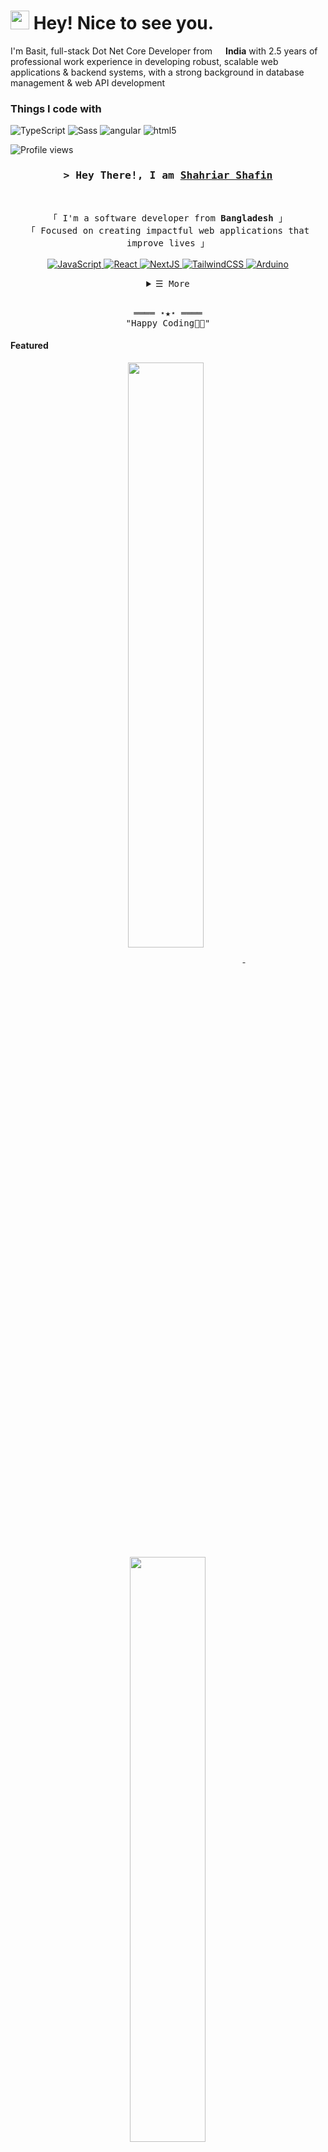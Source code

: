 


<h1><img src="https://emojis.slackmojis.com/emojis/images/1531849430/4246/blob-sunglasses.gif?1531849430" width="30"/> Hey! Nice to see you.</h1>

<p> I'm Basit, full-stack Dot Net Core Developer from <img src="https://cdn-icons-png.flaticon.com/128/321/321238.png" width="13"/> <b>India</b> with 2.5 years of professional work experience in developing robust, scalable web
applications & backend systems, with a strong background in database management & web API development </p>

<h3>Things I code with</h3>
<p>


  
  
  <img alt="TypeScript" src="https://img.shields.io/badge/-TypeScript-007ACC?style=flat-square&logo=typescript&logoColor=white" />
  <img alt="Sass" src="https://img.shields.io/badge/-Sass-CC6699?style=flat-square&logo=sass&logoColor=white" />
  <img alt="angular" src="https://img.shields.io/badge/-Angular-DD0031?style=flat-square&logo=angular&logoColor=white" />
  <img alt="html5" src="https://img.shields.io/badge/-HTML5-E34F26?style=flat-square&logo=html5&logoColor=white" />  
</p>






<!-- https://github.com/ShahriarShafin/ -->
<!-- April 15, 2021 -->
<!-- LEAVE A STAR, IF YOU LIKE IT ! -->

<!-- Profile Views Counter -->
![Profile views](https://gpvc.arturio.dev/ShahriarShafin?v=3)

<!-- Title -->
<h3 align="center">
        <samp>&gt; Hey There!, I am
                <b><a target="_blank" href="https://shahriarshafin.github.io/">Shahriar Shafin</a></b>
        </samp>
</h3>
<br>

<p align="center">
        <!-- Intro -->
        <samp>
                「 I'm a software developer from <b>Bangladesh</b> 」
                <br>
                「 Focused on creating impactful web applications that improve lives</b> 」
                <br>
                <br>
        </samp>
        <!-- Technologies -->
        <!-- JavaScript -->
        <a href="https://github.com/ShahriarShafin?tab=repositories" target="_blank"><img alt="JavaScript"
                        src="https://img.shields.io/badge/-JavaScript-F7DF1E?style=flat-square&logo=JavaScript&logoColor=white">
        </a>
        <!-- React -->
        <a href="https://github.com/ShahriarShafin?tab=repositories" target="_blank"><img alt="React"
                        src="https://img.shields.io/badge/-React-02cdf1?style=flat-square&logo=React&logoColor=white">
        </a>
        <!-- NextJS -->
        <a href="https://github.com/ShahriarShafin?tab=repositories" target="_blank"><img alt="NextJS"
                        src="https://img.shields.io/badge/-NextJS-white?style=flat-square&logo=Next.js&logoColor=black">
        </a>
        <!-- TailwindCSS -->
        <a href="https://github.com/ShahriarShafin?tab=repositories" target="_blank"><img alt="TailwindCSS"
                        src="https://img.shields.io/badge/-TailwindCSS-10172a?style=flat-square&logo=Tailwindcss&logoColor=37bcf8">
        </a>
        <!-- Arduino -->
        <a href="https://github.com/ShahriarShafin?tab=repositories" target="_blank"><img alt="Arduino"
                        src="https://img.shields.io/badge/-Arduino-00979D?style=flat-square&logo=Arduino&logoColor=white">
        </a>
</p>

<!-- Details Section -->
<details align="center">
    <summary> <samp>&#9776; More</samp></summary>
    <p align="center">
        <br>
        <!-- Activity Widget -->
        <img alt="Shahriar Shafin's GitHub Stats"
                src="https://github-readme-stats.vercel.app/api?username=ShahriarShafin&show_icons=true&theme=radical" />
        <br>
        <!-- Social Links -->
        <p>Find me on</p>
        <!-- Mail -->
        <a href="mailto:connect.shafin@gmail.com" target="_blank"><img alt="Mail"
                src="https://img.shields.io/badge/-Mail-EA4335?style=flat-square&logo=Gmail&logoColor=white">
        </a>
        <!-- Twitter -->
        <a href="https://twitter.com/connectshafin" target="_blank"><img alt="Twitter"
                src="https://img.shields.io/badge/-Twitter-1c9bef?style=flat-square&logo=Twitter&logoColor=white">
        </a>
        <!-- Linkedin -->
        <a href="https://www.linkedin.com/in/shahriarshafin/" target="_blank"><img alt="Linkedin"
                src="https://img.shields.io/badge/-Linkedin-0A66C2?style=flat-square&logo=Linkedin&logoColor=white">
        </a>
        <!-- Youtube -->
        <a href="https://www.youtube.com/c/ShahriarShafin/videos" target="_blank"><img alt="Youtube"
                src="https://img.shields.io/badge/-Youtube-FF0000?style=flat-square&logo=Youtube&logoColor=white">
        </a>
    </p>
</details>
<br>

<!-- Footer -->
<samp>
    <p align="center">
        ════ ⋆★⋆ ════
        <br>
        "Happy Coding👨‍💻"
    </p>
</samp>

<!-- Featured Repositories -->
#### Featured

<p align="center">
<a href="https://github.com/shahriarshafin/shahriarshafin">
<img width='49%' align="center"src="https://github-readme-stats.vercel.app/api/pin/?username=shahriarshafin&repo=shahriarshafin&border_color=02D892&bg_color=0D1117&title_color=C9D1D9&text_color=8B949E&icon_color=02D892" />
</a>
<span>&nbsp;</span>
<a href="https://github.com/shahriarshafin/disney-plus-clone">
<img width='49%' align="center"src="https://github-readme-stats.vercel.app/api/pin/?username=shahriarshafin&repo=disney-plus-clone&border_color=02D892&bg_color=0D1117&title_color=C9D1D9&text_color=8B949E&icon_color=02D892" />
</a>
</p>

<p align="center">
<a href="https://github.com/shahriarshafin/NodeMcu-ESP8266_Fake_sign_in">
<img width='49%' align="center"src="https://github-readme-stats.vercel.app/api/pin/?username=shahriarshafin&repo=NodeMcu-ESP8266_Fake_sign_in&border_color=02D892&bg_color=0D1117&title_color=C9D1D9&text_color=8B949E&icon_color=02D892" />
</a>
<span>&nbsp;</span>
<a href="https://github.com/shahriarshafin/Iot-car-controller">
<img width='49%' align="center"src="https://github-readme-stats.vercel.app/api/pin/?username=shahriarshafin&repo=iot-car-controller&border_color=02D892&bg_color=0D1117&title_color=C9D1D9&text_color=8B949E&icon_color=02D892" />
</a>
</p>


# hussainweb

<img src="images/me.jpg" align="right" />

I'm Hussain Abbas and I go by `hussainweb` online in most places. I have built, and more importantly, helped others build computer programs over the past two decades.

I work at [Axelerant](https://axelerant.com) and contribute to open source software (mostly Drupal) as part of my work and out of my own interest. I have a [longer README](https://hussainweb.github.io/README/) if you are interested in more about me.

---

**Social Media:**

[![Drupal](icons/drupal.png)](https://www.drupal.org/u/hussainweb)
[![GitHub](icons/github.png)](https://github.com/hussainweb)
[![GitLab](icons/gitlab.png)](https://gitlab.com/hussainweb)
[![YouTube](icons/youtube.png)](https://youtube.com/user/hussainweb)
[![Twitter](icons/twitter.png)](https://twitter.com/hussainweb)
[![LinkedIn](icons/linkedin.png)](https://www.linkedin.com/in/hussainweb/)
[![Instagram](icons/instagram.png)](https://www.instagram.com/hussain.web/)

**Currently working with:**

<a href="https://www.drupal.org/" title="Drupal"><img src="icons/drupal.png" /></a>
<a href="https://www.php.net/" title="PHP"><img src="icons/php.png" /></a>
<a href="https://getcomposer.org/" title="Composer"><img src="icons/composer.png" /></a>
<a href="https://www.python.org/" title="Python"><img src="icons/python.png" /></a>
<a href="https://git-scm.com/" title="Git"><img src="icons/git.png" /></a>
<a href="https://www.docker.com/" title="Docker"><img src="icons/docker.png" /></a>
<a href="https://github.com/" title="GitHub"><img src="icons/github.png" /></a>
<a href="https://gitlab.com/" title="GitLab"><img src="icons/gitlab.png" /></a>
<a href="https://www.terraform.io/" title="Terraform"><img src="icons/terraform.png" /></a>
<a href="https://www.ansible.com/" title="Ansible"><img src="icons/ansible.png" /></a>
<a href="https://en.wikipedia.org/wiki/JavaScript" title="JavaScript"><img src="icons/javascript.png" /></a>
<a href="https://www.typescriptlang.org/" title="TypeScript"><img src="icons/typescript.png" /></a>
<a href="https://www.mysql.com/" title="MySQL"><img src="icons/mysql.png" /></a>
<a href="https://mariadb.org/" title="MariaDB"><img src="icons/mariadb.png" /></a>
<a href="https://code.visualstudio.com/" title="Visual Studio Code"><img src="icons/vscode.png" /></a>
<a href="https://www.jetbrains.com/phpstorm/" title="PHPStorm"><img src="icons/phpstorm.png" /></a>

**Learning:**

<a href="https://golang.org/" title="Golang"><img src="icons/golang.png" /></a>
<a href="https://www.rust-lang.org/" title="Rust"><img src="icons/rust.png" /></a>
<a href="https://dart.dev/" title="Dart"><img src="icons/dartlang.png" /></a>
<a href="https://flutter.dev/" title="Flutter"><img src="icons/flutter.png" /></a>

**Previously worked with:**

<a href="https://dotnet.microsoft.com/" title="dotNet"><img src="icons/dotnet.png" /></a>
<a href="http://csharp.net/" title="C#"><img src="icons/csharp.png" /></a>
<a href="https://docs.microsoft.com/en-us/dotnet/visual-basic/" title="Visual Basic"><img src="icons/vbnet.png" /></a>
<a href="https://angular.io/" title="Angular"><img src="icons/angular.png" /></a>
<a href="https://reactjs.org/" title="React"><img src="icons/react.png" /></a>
<a href="https://laravel.com/" title="Laravel"><img src="icons/laravel.png" /></a>
<a href="https://wordpress.org/" title="WordPress"><img src="icons/wordpress.png" /></a>
<a href="https://www.vagrantup.com/" title="Vagrant"><img src="icons/vagrant.png" /></a>

**Currently focused on building:**

- [axl-template](https://github.com/axelerant/axl-template)
- [db-docker](https://github.com/axelerant/db-docker)
- [drupalqa](https://github.com/hussainweb/drupalqa)

[How did I build this?](https://youtu.be/UqNbBe3lVCI)



## Hi there <img src="https://media.giphy.com/media/hvRJCLFzcasrR4ia7z/giphy.gif" width="25px"></a>

I´m Raphael, system administrator in germany bavaria

## 🚀💻 Technologies & Tools

  ![Git](https://img.shields.io/badge/-Git-black?style=flat-square&logo=git)
  ![GitHub](https://img.shields.io/badge/-GitHub-181717?style=flat-square&logo=github)
  ![GitLab](https://img.shields.io/badge/-GitLab-FCA121?style=flat-square&logo=gitlab)
  ![BitBucket](https://img.shields.io/badge/-BitBucket-darkblue?style=flat-square&logo=bitbucket)
  ![VS Code](https://img.shields.io/badge/-VS%20Code-007ACC?style=flat-square&logo=visual-studio-code)
  ![IntelliJ](https://img.shields.io/badge/-IntelliJ%20IDEA-black?style=flat-square&logo=jetbrains)
  ![Postman](https://img.shields.io/badge/Postman-black?style=flat-square&logo=postman)
  ![Arduino](https://img.shields.io/badge/Arduino-black?style=flat-square&logo=arduino)
  ![Raspberry Pi](https://img.shields.io/badge/-Raspberry%20Pi-C51A4A?style=flat-square&logo=Raspberry-Pi)
  
  ![Linux](https://img.shields.io/badge/Linux-black?style=flat-square&logo=linux)
  ![Ansible](https://img.shields.io/badge/Ansible-black?style=flat-square&logo=ansible)
  ![Nextcloud](https://img.shields.io/badge/Nextcloud-0484cc?style=flat-square&logo=nextcloud)
  ![Grafana](https://img.shields.io/badge/Grafana-black?style=flat-square&logo=grafana)
  ![InfluxDB](https://img.shields.io/badge/InfluxDB-black?style=flat-square&logo=influxdb)
  ![Apache2](https://img.shields.io/badge/Apache2-black?style=flat-square&logo=apache)
  ![PHP](https://img.shields.io/badge/PHP-black?style=flat-square&logo=php)
  ![OpenSSL](https://img.shields.io/badge/OpenSSL-black?style=flat-square&logo=openssl)
  ![MySQL](https://img.shields.io/badge/-MySQL-black?style=flat-square&logo=mysql)
  ![MariaDB](https://img.shields.io/badge/MariaDB-black?style=flat-square&logo=mariadb)
  ![Elasticsearch](https://img.shields.io/badge/Elasticsearch-005571?style=flat-square&logo=elasticsearch)
  ![Logstash](https://img.shields.io/badge/Logstash-005571?style=flat-square&logo=logstash)
  ![Kibana](https://img.shields.io/badge/Kibana-005571?style=flat-square&logo=kibana)
  ![Icinga2](https://img.shields.io/badge/Icinga2-06062C?style=flat-square&logo=icinga)
  ![Golang](https://img.shields.io/badge/Golang-06062C?style=flat-square&logo=go)
  ![Angular](https://img.shields.io/badge/Angular-06062C?style=flat-square&logo=angular)

  ![Android](https://img.shields.io/badge/Android-05150C?style=flat-square&logo=android)
  ![MaterialUI](https://img.shields.io/badge/-MatrialUI-0081CB?style=flat-square&logo=material-UI)
  ![Firebase](https://img.shields.io/badge/Firebase-black?style=flat-square&logo=firebase)
  ![Java](https://img.shields.io/badge/Java-orange?style=flat-square&logo=java)
  ![Kotlin]( https://img.shields.io/badge/Kotlin-black?style=flat-square&logo=kotlin)
  ![Python](https://img.shields.io/badge/-Python-black?style=flat-square&logo=Python)
  ![Google Chrome](https://img.shields.io/badge/Chrome-black?style=flat-square&logo=google-chrome)
  ![Discord](https://img.shields.io/badge/Discord-black?style=flat-square&logo=discord)
  ![Cisco](https://img.shields.io/badge/Cisco-black?style=flat-square&logo=cisco)


## ⚡ GitHub Stats

<img align="left" src="https://github-readme-stats.vercel.app/api?username=rafi0101&show_icons=true&count_private=true&theme=gruvbox" />
<img src="https://github-readme-stats.vercel.app/api/top-langs/?username=rafi0101&layout=compact&count_private=true&theme=gruvbox" />
<img src="https://github-readme-stats.vercel.app/api/wakatime?username=rafi0101&theme=gruvbox" />  
<a href="https://github.com/rafi0101/Android-Room-Database-Backup" target="_blank"><img align="center" src="https://github-readme-stats.vercel.app/api/pin/?username=rafi0101&repo=Android-Room-Database-Backup&theme=gruvbox""></a>
<a href="https://github.com/rafi0101/Stundenplan" target="_blank"><img align="center" src="https://github-readme-stats.vercel.app/api/pin/?username=rafi0101&repo=Stundenplan&theme=gruvbox""></a>
<a href="https://github.com/rafi0101/traefik-ssl-certificate-exporter" target="_blank"><img align="center" src="https://github-readme-stats.vercel.app/api/pin/?username=rafi0101&repo=traefik-ssl-certificate-exporter&theme=gruvbox""></a>
<a href="https://github.com/rafi0101/logstash-pipelines" target="_blank"><img align="center" src="https://github-readme-stats.vercel.app/api/pin/?username=rafi0101&repo=logstash-pipelines&theme=gruvbox""></a>  

![Visitor Badge](https://visitor-badge.laobi.icu/badge?page_id=rafi0101.rafi0101)


---------------------------


<p align="center">
  <img height="50%" width="auto" src ="https://github-readme-stats.vercel.app/api?username=aveek-saha&show_icons=true&count_private=true&theme=darcula&hide_border=true&hide=issues,contribs&bg_color=00000000">
  <img height="50%" width="auto" src ="https://github-readme-stats.vercel.app/api/top-langs/?username=aveek-saha&layout=compact&hide_border=true&theme=darcula&bg_color=00000000&langs_count=6&hide=jupyter%20notebook,tex,css,php&exclude_repo=Pacman-AI">
  <img src ="https://github-readme-streak-stats.herokuapp.com?user=aveek-saha&theme=darcula&hide_border=true&background=FFFFFF00">
  <br>
  <br>
  <a href="https://www.buymeacoffee.com/aveek.saha"> <img align="center" src="https://cdn.buymeacoffee.com/buttons/v2/default-orange.png" height="50" width="210" alt="aveek.saha" /></a>
</p>

<!-- <p align="center">
  <img align="left" src ="https://github-readme-stats.vercel.app/api/pin/?username=aveek-saha&repo=ytdx">
  <img align="right" src ="https://github-readme-stats.vercel.app/api/pin/?username=aveek-saha&repo=pixel-weather">
</p> -->


<!--
**Aveek-Saha/aveek-saha** is a ✨ _special_ ✨ repository because its `README.md` (this file) appears on your GitHub profile.

Here are some ideas to get you started:

- 🔭 I’m currently working on ...
- 🌱 I’m currently learning ...
- 👯 I’m looking to collaborate on ...
- 🤔 I’m looking for help with ...
- 💬 Ask me about ...
- 📫 How to reach me: ...
- 😄 Pronouns: ...
- ⚡ Fun fact: ...
-->

--------------------

<details>
  <summary><b>:computer: &nbsp;Main tech knowledge</b></summary>
  <br/>

![Java](https://img.shields.io/badge/JAVA-007396.svg?&style=flat&logo=java&logoColor=white)&nbsp;
![JSF](https://img.shields.io/badge/JSF-323330.svg?&style=flat&logo=eclipse&logoColor=white)&nbsp;
![Primefaces](https://img.shields.io/badge/PRIMEFACES-039BE5.svg?&style=flat&logoColor=white)&nbsp;
![Angular](https://img.shields.io/badge/ANGULAR-DD0031.svg?&style=flat&logo=angular&logoColor=white)&nbsp;
![Spring](https://img.shields.io/badge/SPRING-6DB33F.svg?&style=flat&logo=spring&logoColor=white)&nbsp;
![Hibernate](https://img.shields.io/badge/HIBERNATE-121011.svg?&style=flat&logo=red-hat&logoColor=white)&nbsp;\
![Flutter](https://img.shields.io/badge/FLUTTER-02569B.svg?&style=flat&logo=flutter&logoColor=white) &nbsp;
![GetX](https://img.shields.io/badge/GETX-%23121011.svg?&style=flat&logo=getx&logoColor=white) &nbsp;
![BLoC](https://img.shields.io/badge/BLOC-%23121011.svg?&style=flat&logo=bloc&logoColor=white) &nbsp;
![MobX](https://img.shields.io/badge/MOBX-%23121011.svg?&style=flat&logo=mobx&logoColor=white) &nbsp;
![Dart](https://img.shields.io/badge/DART-%230175C2.svg?&style=flat&logo=dart&logoColor=white) &nbsp;\
![HTML5](https://img.shields.io/badge/HTML5-E34F26.svg?&style=flat&logo=html5&logoColor=white)&nbsp;
![CSS3](https://img.shields.io/badge/CSS3-%231572B6.svg?&style=flat&logo=css3&logoColor=white)&nbsp;
![JavaScript](https://img.shields.io/badge/JAVASCRIPT-323330.svg?&style=flat&logo=javascript&logoColor=%23F7DF1E)&nbsp;
![TypeScript](https://img.shields.io/badge/TYPESCRIPT-%23007ACC.svg?&style=flat&logo=typescript&logoColor=white)&nbsp;\
![Git](https://img.shields.io/badge/GIT-%23F05033.svg?&style=flat&logo=git&logoColor=white)&nbsp;
![GitHub](https://img.shields.io/badge/GITHUB-%23121011.svg?&style=flat&logo=github&logoColor=white)&nbsp;
![GitLab](https://img.shields.io/badge/GITLAB-%23181717.svg?&style=flat&logo=gitlab&logoColor=white)&nbsp;
![Docker](https://img.shields.io/badge/DOCKER-2496ED.svg?&style=flat&logo=docker&logoColor=white)&nbsp;
![Ansible](https://img.shields.io/badge/ANSIBLE-%231A1918.svg?&style=flat&logo=ansible&logoColor=white)&nbsp;
![SonarQube](https://img.shields.io/badge/SONARQUBE-4E9BCD.svg?&style=flat&logo=sonarqube&logoColor=white)&nbsp;\
![Postgres](https://img.shields.io/badge/POSTGRES-%23316192.svg?&style=flat&logo=postgresql&logoColor=white)
![MySQL](https://img.shields.io/badge/MARIADB-4479A1.svg?&style=flat&logo=mariadb&logoColor=white)
![SQLite](https://img.shields.io/badge/SQLITE-003B57.svg?&style=flat&logo=sqlite&logoColor=white)\
![Ant](https://img.shields.io/badge/ANT-A81C7D.svg?&style=flat&logo=apache-ant)&nbsp;
![Maven](https://img.shields.io/badge/MAVEN-C71A36.svg?&style=flat&logo=apache-maven)&nbsp;
![Gradle](https://img.shields.io/badge/GRADLE-02303A.svg?&style=flat&logo=gradle)&nbsp;
![REST API](https://img.shields.io/badge/REST-02569B.svg?&style=flat&logo=rest&logoColor=white)&nbsp;
![GRAPHQL](https://img.shields.io/badge/GRAPHQL-E10098.svg?&style=flat&logo=graphql&logoColor=white)&nbsp;\
![LINUX](https://img.shields.io/badge/LINUX-FCC624?style=flat-square&logo=linux&logoColor=black)
![VSCode](https://img.shields.io/badge/VSCODE-007ACC.svg?&style=flat&logo=visual-studio-code)&nbsp;
![Eclipse](https://img.shields.io/badge/ECLIPSE-2C2255.svg?&style=flat&logo=eclipse)&nbsp;
![IntelliJ](https://img.shields.io/badge/INTELLIJ-000000.svg?&style=flat&logo=intellij-idea)&nbsp;\
![Clean Architecture](https://img.shields.io/badge/CLEAN%20ARCHITECTURE-6DB33F.svg?&style=flat&logoColor=white)&nbsp;
![Hexagonal Architecture](https://img.shields.io/badge/HEXAGONAL-2496ED.svg?&style=flat&logoColor=white)&nbsp;
![MVC Architecture](https://img.shields.io/badge/MVC-888888.svg?&style=flat&logoColor=white)&nbsp;
![MVVM Architecture](https://img.shields.io/badge/MVVM-888888.svg?&style=flat&logoColor=white)&nbsp;\
![DDD](https://img.shields.io/badge/DOMAIN%20DD-02569B.svg?&style=flat&logo=ddd&logoColor=white)&nbsp;
![TDD](https://img.shields.io/badge/TEST%20DD-E34F26.svg?&style=flat&logo=tdd&logoColor=white)&nbsp;
![PMBOK](https://img.shields.io/badge/PMBOK-DD0031.svg?&style=flat&logo=ddd&logoColor=white)&nbsp;
![SCRUM](https://img.shields.io/badge/SCRUM-6DB33F.svg?&style=flat&logo=ddd&logoColor=white)&nbsp;

<!-- 
Java, JSF, Primefaces, Angular, Spring, Springboot, JPA/Hibernate. 
Flutter, GetX, BLoC, MobX.
GitHub, GitLab, Docker, Ansible
Kotlin, Firebase.
Ant, Maven, Gradle, 
VSCode, Eclipse, IntelliJ IDEA.
HTML, CSS, JavaScript, TypeScript.
postgresql, pgadmin, mysql, sqlite.
TDD, BDD, DDD
clean architecture, hexagonal architecture, onion architecture, mvc, mvvm.
linux
-->
</details>

<!-- 
jquery, sass
nestjs, nodejs, redis, nginx,
rest, graphql, grpc
apache kafka,
google cloud plataform, google app engine, aws
oracle, mariadb, mongodb, 
Kubernates, puppet, github actions
python, c, cpp, arduino
php, photoshop
blockchain, cryptocurrencies, cryptography, bitcoin, ethereum 
-->

<details>
  <summary><b>:brain: &nbsp;Other knowledge, always learning</b></summary>
  <br/>

![Kotlin](https://img.shields.io/badge/KOTLIN-0095D5.svg?&style=flat&logo=kotlin&logoColor=white)&nbsp;
![Firebase](https://img.shields.io/badge/FIREBASE-FFCA28.svg?&style=flat&logo=firebase&logoColor=black)&nbsp;
![NestJS](https://img.shields.io/badge/NESTJS-E0234E.svg?&style=flat&logo=nestjs&logoColor=white)&nbsp;
![NodeJS](https://img.shields.io/badge/NODEJS-339933.svg?&style=flat&logo=node.js&logoColor=white)&nbsp;\
![Redis](https://img.shields.io/badge/REDIS-DC382D.svg?&style=flat&logo=redis&logoColor=white)&nbsp;
![Nginx](https://img.shields.io/badge/NGINX-269539.svg?&style=flat&logo=nginx&logoColor=white)&nbsp;
![GRPC](https://img.shields.io/badge/GRPC-4285F4.svg?&style=flat&logo=google&logoColor=white)&nbsp;
![Kafka](https://img.shields.io/badge/APACHA%20KAFKA-231F20.svg?&style=flat&logo=apache-kafka&logoColor=white)&nbsp;\
![Kubernetes](https://img.shields.io/badge/KUBERNETES-326CE5.svg?&style=flat&logo=kubernetes&logoColor=white)&nbsp;
![Puppet](https://img.shields.io/badge/PUPPET-FFAE1A.svg?&style=flat&logo=puppet&logoColor=black)&nbsp;
![GithubActions](https://img.shields.io/badge/GITHUB%20ACTIONS-2088FF.svg?&style=flat&logo=github-actions&logoColor=white)&nbsp;\
![GCP](https://img.shields.io/badge/GOOGLE%20CLOUD%20PLATAFORM-4285F4.svg?&style=flat&logo=google-cloud&logoColor=white)&nbsp;
![AWS](https://img.shields.io/badge/AMAZON%20AWS-232F3E.svg?&style=flat&logo=amazon-aws&logoColor=white)&nbsp;
![Oracle](https://img.shields.io/badge/ORACLE-F80000.svg?&style=flat&logo=oracle&logoColor=white)&nbsp;\
![Onion Architecture](https://img.shields.io/badge/ONION%20ARCHITECTURE-A81C7D.svg?&style=flat&logoColor=white)&nbsp;
![BDD](https://img.shields.io/badge/BEHAVIOR%20DD-4479A1.svg?&style=flat&logo=bdd&logoColor=white)&nbsp;
![MongoDB](https://img.shields.io/badge/MONGODB-47A248.svg?&style=flat&logo=mongodb&logoColor=white)&nbsp;
![Python](https://img.shields.io/badge/PYTHON-3776AB.svg?&style=flat&logo=python&logoColor=white)&nbsp;\
![Cpp](https://img.shields.io/badge/C++-00599C.svg?&style=flat&logo=c%2B%2B&logoColor=white)&nbsp;
![Arduino](https://img.shields.io/badge/ARDUINO-00979D.svg?&style=flat&logo=arduino&logoColor=white)&nbsp;
![JQuery](https://img.shields.io/badge/JQUERY-0769AD.svg?&style=flat&logo=jquery&logoColor=white)&nbsp;
![JSP](https://img.shields.io/badge/JSP-323330.svg?&style=flat&logo=eclipse&logoColor=white)&nbsp;
![SASS](https://img.shields.io/badge/SASS-CC6699.svg?&style=flat&logo=sass&logoColor=white)&nbsp;
![PHP](https://img.shields.io/badge/PHP-777BB4.svg?&style=flat&logo=php&logoColor=white)&nbsp;\
![PHOTOSHOP](https://img.shields.io/badge/PHOTOSHOP-31A8FF.svg?&style=flat&logo=adobe-photoshop&logoColor=white)&nbsp;
![XD](https://img.shields.io/badge/XD-FFC0CB.svg?&style=flat&logo=adobe-xd&logoColor=black)&nbsp;
![ILLUSTRATOR](https://img.shields.io/badge/ILLUSTRATOR-FFAE1A.svg?&style=flat&logo=adobe-illustrator&logoColor=black)&nbsp;\
![Blockchain](https://img.shields.io/badge/BLOCKCHAIN-121D33.svg?&style=flat&logo=blockchain-dot-com&logoColor=white)&nbsp;
![Cryptocurrencies](https://img.shields.io/badge/CRYPTOCURRENCY-00979D.svg?&style=flat&logo=cryptocurrency&logoColor=black)&nbsp;
![Bitcoin](https://img.shields.io/badge/BITCOIN-0769AD.svg?&style=flat&logo=bitcoin&logoColor=black)&nbsp;
![Ethereum](https://img.shields.io/badge/ETHEREUM-3C3C3D.svg?&style=flat&logo=ethereum&logoColor=white)&nbsp;

</details>

<details>
  <summary><b>:gear: &nbsp;GitHub Statistics</b></summary>
  <br/>
    <p align="center">
        <img height="137px" src="https://github-readme-streak-stats.herokuapp.com/?user=brunotacca&hide_border=true&theme=nightowl" />
    </p>
    <p align="center">
        <img height="137px" src="https://github-readme-stats.vercel.app/api?username=brunotacca&hide_title=true&hide_border=true&show_icons=true&include_all_commits=true&count_private=true&line_height=21&theme=nightowl" /> <img height="137px" src="https://github-readme-stats.vercel.app/api/top-langs/?username=brunotacca&hide=html&hide_title=true&hide_border=true&layout=compact&langs_count=8&theme=nightowl" />
    </p>
</details>

<hr/>

<p align="center">
 <a href="https://ko-fi.com/X8X48056Q">
   <img src="https://ko-fi.com/img/githubbutton_sm.svg" alt="Buy Me a Coffee at ko-fi.com" data-canonical-src="https://ko-fi.com/img/githubbutton_sm.svg" style="max-width: 100%;">
 </a>
</p>

<p align="right">
<img src="https://komarev.com/ghpvc/?username=brunotacca&style=plastic&label=Views"><img>
<img src="https://badges.pufler.dev/visits/brunotacca/brunotacca?color=black&logo=github" />
</p>

-----------------

<!-- Your title -->
## Hi, I'm Murillo Comino, a Developer 🚀 from Brazil.

<!-- Your badges
You can use the website to generate badges: https://shields.io/
-->

[![Github](https://img.shields.io/badge/-Github-000?style=flat&logo=Github&logoColor=white)](https://github.com/onimur)
[![Linkedin](https://img.shields.io/badge/-LinkedIn-blue?style=flat&logo=Linkedin&logoColor=white)](https://www.linkedin.com/in/murillo-comino-6124ab49/)
[![Instagram](https://img.shields.io/badge/-Instagram-c13584?style=flat&labelColor=c13584&logo=instagram&logoColor=white)](https://www.instagram.com/murillo_comino/)
[![Gmail](https://img.shields.io/badge/-Gmail-c14438?style=flat&logo=Gmail&logoColor=white)](mailto:murillo.comino@gmail.com)
[![Outlook](https://img.shields.io/badge/-Outlook-0078D4?style=flat&logo=Microsoft-Outlook&logoColor=white)](mailto:murillo_comino@hotmail.com)

&nbsp;

<!-- Talking about you -->
**Talking about Personal Stuffs:**

<!-- Any image aligned to the right. Beware the width -->
<img width="55%" align="right" alt="Github" src="https://raw.githubusercontent.com/onimur/.github/master/.resources/git-header.svg" />

- 👨🏽‍💻 I’m currently working on [Handle Path Oz](https://github.com/onimur/handle-path-oz);
- 🌱 I’m currently learning Kotlin and Continuous Integration(CircleCI); 
- 👯 I’m looking to collaborate on [Handle Path Oz](https://github.com/onimur/handle-path-oz) 🤝;
- 🤔 I’m looking for help with Design Pattern 😭;
- 💬 Ask me about anything, I am happy to help;
- ⚡️ Fun-Fact: I have a degree in civil engineering;
- 📫 How to reach me: murillo_comino@hotmail.com;

**Languages and Tools:** 

<!-- Your github readme stats
You can use this api: https://github.com/anuraghazra/github-readme-stats
-->
<p>
  <a href="https://github.com/onimur/handle-path-oz">
    <img width="55%" align="right" alt="Onimur's github stats" src="https://github-readme-stats.vercel.app/api?username=onimur&show_icons=true&hide_border=true" />
  </a>

  <!-- Your languages and tools. Be careful with the alignment. 
  You can use this sites to get logos: https://www.vectorlogo.zone or https://simpleicons.org/
  -->
  <code><img width="10%" src="https://www.vectorlogo.zone/logos/java/java-ar21.svg"></code>
  <code><img width="10%" src="https://www.vectorlogo.zone/logos/kotlinlang/kotlinlang-ar21.svg"></code>
  <code><img width="10%" src="https://www.vectorlogo.zone/logos/android/android-ar21.svg"></code>
  <br />
  <code><img width="10%" src="https://www.vectorlogo.zone/logos/gradle/gradle-ar21.svg"></code>
  <code><img width="10%" src="https://www.vectorlogo.zone/logos/circleci/circleci-ar21.svg"></code>
  <code><img width="10%" src="https://www.vectorlogo.zone/logos/json/json-ar21.svg"></code>
  <br />
  <code><img width="10%" src="https://www.vectorlogo.zone/logos/mysql/mysql-ar21.svg"></code>
  <code><img width="10%" src="https://www.vectorlogo.zone/logos/sqlite/sqlite-ar21.svg"></code>
  <code><img width="10%" src="https://www.vectorlogo.zone/logos/firebase/firebase-ar21.svg"></code>
  <br />
  <code><img width="10%" src="https://www.vectorlogo.zone/logos/git-scm/git-scm-ar21.svg"></code>
  <code><img width="10%" src="https://www.vectorlogo.zone/logos/yaml/yaml-ar21.svg"></code>
  <code><img width="10%" src="https://www.vectorlogo.zone/logos/gnu_bash/gnu_bash-ar21.svg"></code>
</p>

<!-- Your hits or visitors
site: http://hits.dwyl.com or https://visitor-badge.glitch.me
Both apis are in trouble due to the number of requests, if you know any other to register visitors, great
-->
<p align="center">
  <img alt="ViewCount" src="https://views.whatilearened.today/views/github/onimur/onimur.svg" />
</p>

## Support me
<!-- Your support, if you have it 
I created these images, feel free to use them.
-->
<p align="center">
  <a href="https://www.patreon.com/onimur" target="_blank">
    <img width="18%" alt="Check my Patreon" src="https://raw.githubusercontent.com/onimur/.github/master/.resources/support-patreon.png"/>
  </a>
  <a href="https://www.paypal.com/cgi-bin/webscr?cmd=_donations&business=YUTBBKXR2XCPJ" target="_blank">
      <img width="18%" alt="Donate with Paypal" src="https://raw.githubusercontent.com/onimur/.github/master/.resources/support-paypal.png"/>
  </a>
  <a href="https://www.buymeacoffee.com/onimur" target="_blank">
      <img width="18%" alt="Buy me a coffee" src="https://raw.githubusercontent.com/onimur/.github/master/.resources/support-buy-coffee.png"/>
  </a>
</p>

---

<!-- Its main projects -->
<p align="center">
  <a href="https://github.com/onimur/handle-path-oz">
    <img align="center" src="https://github-readme-stats.vercel.app/api/pin/?username=onimur&repo=handle-path-oz" />
  </a>
  <a href="https://github.com/onimur/circleci-github-changelog-generator">
    <img align="center" src="https://github-readme-stats.vercel.app/api/pin/?username=onimur&repo=circleci-github-changelog-generator" />
  </a>
</p>

<!-- This readme was created by Murillo Comino - https://github.com/onimur -->



-----------------------


<hr>
<h2 align="center">🔥 Languages & Frameworks & Tools & Abilities 🔥</h2>
<br>
<p align="center">
  <code><img title="C" height="25" src="images/c.svg"></code>
  <code><img title="C++" height="25" src="images/cpp.svg"></code>
  <code><img title="C#" height="25" src="images/cSharp.svg"></code>
  <code><img title="Python" height="25" src="images/python-original.svg"></code>
  <code><img title="Django" height="25" src="images/django.png"></code>
  <code><img title="Javascript" height="25" src="images/javascript.svg"></code>
  <code><img title="Problem Solving" height="25" src="images/problemSolving.png"></code>
  <code><img title="HTML5" height="25" src="images/html5.svg"></code>
  <code><img title="CSS" height="25" src="images/css.svg"></code>
  <code><img title="SASS" height="25" src="images/sass.svg"></code>
  <code><img title="Gulp" height="25" src="images/gulp.svg"></code>
  <code><img title="React" height="25" src="images/react-original.svg"></code>
  <code><img title="Redux" height="25" src="images/redux.svg"></code>
  <code><img title="AngularJS" height="25" src="images/angularjs.png"></code>
  <code><img title="Git" height="25" src="images/git-original.svg"></code>
  <code><img title=".NetCore" height="25" src="images/dotnetcore.svg"></code>
  <code><img title="PostgreSQL" height="25" src="images/postgresql.svg"></code>
  <code><img title="Visual Studio Code" height="25" src="images/vscode.png"></code>
  <code><img title="Microsoft Visual Studio" height="25" src="images/visualstudio.png"></code>
  <code><img title="JQuery" height="25" src="images/jquery-original.svg"></code>
  <code><img title="Java" height="25" src="images/java-original.svg"></code>
  <code><img title="JSON" height="25" src="images/json.svg"></code>
  <code><img title="Unity" height="25" src="images/unity3d.svg"></code>
  <code><img title="Android" height="25" src="images/android.svg"></code>
  <code><img title="GitHub" height="25" src="images/github.svg"></code>
  <code><img title="MySQL" height="25" src="images/mysql.svg"></code>
  <code><img title="npm" height="25" src="images/npm.svg"></code>
  <code><img title="PHP" height="25" src="images/php.svg"></code>
  <code><img title="Flask" height="25" src="images/flask.png"></code>
</p>
<hr>

<h2 align="center">⚡ Stats ⚡</h2>
<br>
<p align=center>
  <div align=center>
    <a href="https://github.com/denvercoder1/github-readme-streak-stats" title="Go to Source">
      <img align="left" width=390 src="https://streak-stats.demolab.com/?user=devxbasit&theme=react&border=61dafb&hide_border=true" alt="devxbasit" />
    </a>
    <a href="https://github.com/anuraghazra/github-readme-stats" title="Go to Source">
      <img align="right" width=390 src="https://github-readme-stats.vercel.app/api?username=devxbasit&show_icons=true&theme=react&border_color=61dafb&hide_border=true" />
    </a>
  </div>
  <br><br><br><br><br><br><br><br><br>
  <div align=center>
    <a href="https://github.com/anuraghazra/github-readme-stats">
      <img height=200 align="center" src="https://github-readme-stats.vercel.app/api/top-langs/?username=devxbasit&hide=c%23,powershell,Mathematica,Ruby,Objective-C,Objective-C%2b%2b,Cuda&title_color=61dafb&text_color=ffffff&icon_color=61dafb&bg_color=20232a&langs_count=8&layout=compact&border_color=61dafb&hide_border=true&size_weight=0.5&count_weight=0.5" />
    </a>
  </div>
  <br>

  <img src="https://github-readme-activity-graph.vercel.app/graph?username=devxbasit&theme=react-dark&bg_color=20232a&hide_border=true" width="100%"/>
</p>

<hr>

-----------------
### Tech Stack

I mostly work with **JavaScript**, specifically **Node.js** in the backend with **AWS** as the cloud and **Kafka** as the queuing system. Recently, I have been tinkering with **GoLang**.

![JavaScript](https://img.shields.io/badge/JavaScript-F7DF1E?logo=javascript&logoColor=black)
![Nodejs](https://img.shields.io/badge/Node.js-43853D?logo=node.js&logoColor=white)
![GoLang](https://img.shields.io/badge/-Golang-00ADD8?logo=go&logoColor=white)
![React](https://img.shields.io/badge/React-20232A?logo=react&logoColor=61DAFB)
![Redis](https://img.shields.io/badge/redis-%23DD0031.svg?logo=redis&logoColor=white)
![GraphQL](https://img.shields.io/badge/-GraphQL-E10098?logo=graphql)
![PostgreSQL](https://img.shields.io/badge/PostgreSQL-316192?logo=postgresql&logoColor=white)
![Kafka](https://img.shields.io/badge/-Kafka-231F20?logo=apache-kafka&logoColor=white)
![Docker](https://img.shields.io/badge/-Docker-2496ED?logo=docker&logoColor=white)
![Amazon AWS](https://img.shields.io/badge/Amazon%20AWS-232F3E?logo=amazon-aws)

### Open Source Initiatives

During [Hacktoberfest](https://github.com/vinitshahdeo/Hacktoberfest2021), I initiated a program aimed at [helping beginners kickstart their journey into open-source](https://vinitshahdeo.dev/hacktoberfest-2021), impacting over 1200+ beginners worldwide. Currently, I'm seeking collaboration for [#50DaysOfJavaScript](https://50daysofjavascript.netlify.app/), a community-led open-source initiative aimed at enhancing JavaScript skills to ace the next JS interviews. Please consider joining as a **participant**, **mentor**, or a **community partner**.

<!--
[![50DaysOfJavaScript](https://github-readme-stats.vercel.app/api/pin/?username=vinitshahdeo&repo=50DaysOfJavaScript&theme=gruvbox)](https://github.com/vinitshahdeo/50DaysOfJavaScript)
-->

### Let's connect!

Explore my thoughts at [vinitshahdeo.dev](https://vinitshahdeo.dev/), and let's connect on 𝕏 [(Twitter)](https://twitter.com/Vinit_Shahdeo) and [LinkedIn](https://www.linkedin.com/in/vinitshahdeo/).

[![Twitter Follow](https://img.shields.io/twitter/follow/Vinit_Shahdeo?style=social)](https://twitter.com/Vinit_Shahdeo) [![Peerlist](https://github-readme-badge.peerlist.io/api/vinitshahdeo)](https://peerlist.io/vinitshahdeo)  [![LinkedIn](https://img.shields.io/static/v1.svg?label=LinkedIn&message=vinitshahdeo&logo=linkedin&style=flat&color=blue)](https://www.linkedin.com/in/vinitshahdeo/) [![GitHub followers](https://img.shields.io/github/followers/vinitshahdeo.svg?label=Follow%20@vinitshahdeo&style=social)](https://github.com/vinitshahdeo/)

**Let's code, connect, and create awesome things together!**

<!--

    ████████████████████████████████████████████████████████████████████████████████
    ████████████████████████████████▀▀▀╚╙╙╙╙╙▀██████████████████████████████████████
    ████████████████████████████▀╙╙└.  -      '╙▀▀██████████████████████████████████
    █████████████████████████▀╙"                  `╙╙▀██████████████████████████████
    ██████████████████████▀╙-                         ╙█████████████████████████████
    █████████████████████▒-                _.,╓░,._   ╚╫████████████████████████████
    █████████████████████▒ `          _.,░=j╠╠╠D▒░░░._ ╙████████████████████████████
    █████████████████████▒       _.;|░░░╦╠╠╠╠╠╠╠╠╠╠░░░` ║███████████████████████████
    █████████████████████▒  _==░░░|░[░░╠╠╠╠╠╠╠╠╠╠╠╠░░░⌐`[███████████████████████████
    █████████████████████▌- .|░░░░░▒░╠╠╠╠╠╠╠╠╠╠╠R╚╠░░░░ ║███████████████████████████
    ██████████████████████▒.:[░░╚╙╚╚╚╚╚╚░░░╚², .,░░░╠░░ ╠███████████████████████████
    ██████████████████████▌⌐|[[░░»=-  -![╔▒░: ``^░░░░[░`j╚██████████████████████████
    ██████████████████████▌H:ÜÜ░░░= _=:░╠╠▒▒░=░░|░░╔╠╠░░╩░║█████████████████████████
    ██████████████████████▒|░|▒░░░░░░╔╔░╠╠D╠╠▒░╔╠║╣▒▒╠╠░░╚║█████████████████████████
    ██████████████████████▒╚░╠╠╠╠╠╠╠╠╠╠╠╠╠D╠╠╠╠╠╠╬╬╠╠╠ÜÜ╠║║█████████████████████████
    ███████████████████████▒╚░╠╠╠╠╠╠╠░|╚╚╠╚╙╙╚╠╠╠╠╠╠╠╠░░╦╠╟█████████████████████████
    ███████████████████████▒R░╚░╠╠╚Ü░╚╚╙╙²╙^²²╚╠╠╠░░╚░░░║███████████████████████████
    ████████████████████████▄▄H╚░░░░^:=░░░░|░░==²!╚Ü░░░j████████████████████████████
    ███████████████████████████░░░░░░╔╔[╠╠▒╠░╔░╔╔░░░░░-╟████████████████████████████
    ███████████████████████████▌░╚░░░╚╠╠░╚╙╙╙░[╠░░░░² ╔█████████████████████████████
    █████████████████████████████░²^-²░╚╚RjjKKR░░░`  j██████████████████████████████
    █████████████████████████████▒H░  ''=╙╙²╙░²'`  _|░██████████████████████████████
    ████████████████████████████▀╙╠Ü░░__         _|░|Ü╚█████████████████████████████
    ██████████████████████████D⌐  ╠╠░░░░░░=░░░╔░░░|░╠╠ └╚███████████████████████████
    █████████████████████████D░░ [╠╠╠╠╠╠╔╠╔▒░[╠░░|╠░╠╠H :╙▀█████████████████████████
    ████████████████████████D░░░.'[╠╠╠╠╠╠╠╠╠╠╠╠╠╠╠╠╠╠╠╠H:░░░╙╙▀▀████████████████████
    ████████████████████▀╙╙:░░░░░░²╚╠╠╠╠╠╠╠╠╠╠╠╠╠╠░╠╠╠╠H=░░░░░░░░░╙╙▀▀██████████████
    ████████████████▀╙░:,,,:░░░░░░░:╚╠╠╠╠╠╠╠╠╠╠╠╠╠╠╠╠╠╠H|░░░░░░░|[░░░░░░░╙╚▀████████
    █████████████▀╙└:::::-,:░░░░░░░░,!╚╠╠╠╠╠╠╠╠╠╠╠╠║╣╣╝░|╠╙╚░░░░░░░░░░░|░░░░░╚██████
    ██████████▀╙:=:::::,:,-,░░░░░='`   ░"╙╚╠╠╠╠╠╠║╣▒▒R╚╚╚╙    `╙||░░░░░░░Ü░░░░╚█████
    ██████▀╙░»::::::::::::,-:░='            '╙╠╠╣╣▒╬▒         _╓╔|[░Ü░|░░░░░░:-╚████
    ████╙└:░░░░░░░░░░░░░::::,____ ``-----_    ²╚╣▒▒▒░=   `,;╔░░░░░╠░░░░░░░|░⌐:⌐|║███
    ██▌░-::::░░░░░░░░░░░░░░░░:,,,--,,,,,-,--.-` ╙╣▒░=` `,|░░░░░░░░░░░░░░░:|░:=░'╚███
    ██Ü-,::,:-:░░░░░░░░░░░░░░:,:::,::::::::::²!░░░=. ░,,|░░░░Ü░░░░░░░░░░░░░∩░': ░║██
    █▒----::----::░░░░░░=░░░░::::::::::::░░░░░░░░^ `||░░░░░░[░░░░░░░░░░░:░░--`- |║██
    █░-----::--`-::===░░░░░░░░░░░░░░░░░░░░░░░░░░░,|░░░░░░░░░Ü░░░░░░░░░░░:░░-  ` |║██
    

                                                                                 
,--------. ,--.                        ,--.                ,---.                 
'--.  .--' |  ,---.   ,--,--. ,--,--,  |  |,-.   ,---.    /  .-'  ,---.  ,--.--. 
   |  |    |  .-.  | ' ,-.  | |      \ |     /  (  .-'    |  `-, | .-. | |  .--' 
   |  |    |  | |  | \ '-'  | |  ||  | |  \  \  .-'  `)   |  .-' ' '-' ' |  |    
   `--'    `--' `--'  `--`--' `--''--' `--'`--' `----'    `--'    `---'  `--'    
                                                                                 
                                                                                  ,---. 
   ,--.                                 ,--.                    ,--.              |   | 
 ,-|  | ,--.--.  ,---.   ,---.   ,---.  `--' ,--,--,   ,---.    |  |-.  ,--. ,--. |  .' 
' .-. | |  .--' | .-. | | .-. | | .-. | ,--. |      \ | .-. |   | .-. '  \  '  /  |  |  
\ `-' | |  |    ' '-' ' | '-' ' | '-' ' |  | |  ||  | ' '-' '   | `-' |   \   '   `--'  
 `---'  `--'     `---'  |  |-'  |  |-'  `--' `--''--' .`-  /     `---'  .-'  /    .--.  
                        `--'    `--'                  `---'             `---'     '--'  
                                                                                                                                              
,------.         ,--. ,--.                                                                ,----.    ,--.   ,--.   ,--.  ,--.          ,--.    
|  .---'  ,---.  |  | |  |  ,---.  ,--.   ,--.   ,--,--,--.  ,---.     ,---.  ,--,--,    '  .-./    `--' ,-'  '-. |  '--'  | ,--.,--. |  |-.  
|  `--,  | .-. | |  | |  | | .-. | |  |.'.|  |   |        | | .-. :   | .-. | |      \   |  | .---. ,--. '-.  .-' |  .--.  | |  ||  | | .-. ' 
|  |`    ' '-' ' |  | |  | ' '-' ' |   .'.   |   |  |  |  | \   --.   ' '-' ' |  ||  |   '  '--'  | |  |   |  |   |  |  |  | '  ''  ' | `-' | 
`--'      `---'  `--' `--'  `---'  '--'   '--'   `--`--`--'  `----'    `---'  `--''--'    `------'  `--'   `--'   `--'  `--'  `----'   `---'  
                                                                                                                                              
                                                                                                             
 ,----.             ,--.          ,--.   ,--.           ,--.               ,--.         ,--.                 
'   ,  | ,--.  ,--. `--' ,--,--,  `--' ,-'  '-.  ,---.  |  ,---.   ,--,--. |  ,---.   ,-|  |  ,---.   ,---.  
|  |   /  \  `'  /  ,--. |      \ ,--. '-.  .-' (  .-'  |  .-.  | ' ,-.  | |  .-.  | ' .-. | | .-. : | .-. | 
'  '--'|   \    /   |  | |  ||  | |  |   |  |   .-'  `) |  | |  | \ '-'  | |  | |  | \ `-' | \   --. ' '-' ' 
 `----'     `--'    `--' `--''--' `--'   `--'   `----'  `--' `--'  `--`--' `--' `--'  `---'   `----'  `---'  
                                                                                                             




--->


<p align="center">
  <img height="50%" width="auto" src ="https://github-readme-stats.vercel.app/api?username=vinitshahdeo&show_icons=true&count_private=true&theme=darcula&hide_border=true&hide=issues,contribs&bg_color=00000000">
  <img height="50%" width="auto" src ="https://github-readme-stats.vercel.app/api/top-langs/?username=vinitshahdeo&layout=compact&hide_border=true&theme=darcula&bg_color=00000000&langs_count=6&hide=jupyter%20notebook,tex,css,php&exclude_repo=Pacman-AI">
  <img src ="https://github-readme-streak-stats.herokuapp.com?user=vinitshahdeo&theme=darcula&hide_border=true&background=FFFFFF00">
  <br>
  <br>
  <a href="https://www.buymeacoffee.com/vinitshahdeo"> <img align="center" src="https://cdn.buymeacoffee.com/buttons/v2/default-orange.png" height="50" width="210" alt="aveek.saha" /></a>
</p>

<br />
<a href="https://www.google.com/search?q=Vinit+Shahdeo">
  <table align="left">
      <tr>
          <td>
            😊&nbsp;&nbsp;Learn more about me!
          </td>
      </tr>
  </table>
</a>
<a href="https://vinitshahdeo.dev">
  <table align="right">
      <tr>
          <td>
            🌐 &nbsp;&nbsp;Explore my blog!
          </td>
      </tr>
  </table>
</a>




---------------

# <img src="https://github.com/TheDudeThatCode/TheDudeThatCode/blob/master/Assets/Hi.gif" width="29px"> Hello world!&nbsp;<img src="https://github.com/TheDudeThatCode/TheDudeThatCode/blob/master/Assets/Earth.gif" width="24px">

- 💬 Ask me about anything and everything!
- 📫 How to reach me: message me at [Whatsapp](https://wa.me/919829599750)
- ⚡ Fun fact: I love meeting new people and eating food!
- 💬 Ping Me about #cloud, #RPA, #CommunityOps, #DevRel, #speaking opportunity, #Marketing #CampusOps and anything you like


![Saksham's github stats](https://github-readme-stats.vercel.app/api?username=sakshamtaneja21&show_icons=true)

<!--
**sakshamtaneja21/sakshamtaneja21** is a ✨ _special_ ✨ repository because its `README.md` (this file) appears on your GitHub profile.

🤔

-->



----------------------
### What I always play with
<p> 
  <img src="https://res.cloudinary.com/nico1711/image/upload/c_scale,h_30/v1598850235/html_1_whl9rj.png" alt="html-logo">
  <img src="https://res.cloudinary.com/nico1711/image/upload/c_scale,h_30/v1598849662/javascript_eniubp.png" alt="js-logo">
  <img src="https://res.cloudinary.com/nico1711/image/upload/c_scale,h_30/v1598849661/css_jtfcoz.png" alt="css-logo">
  <img src="https://res.cloudinary.com/nico1711/image/upload/c_scale,h_30/v1598849660/postgresql_zsfd9p.png" alt="postgres-logo">
  <img src="https://res.cloudinary.com/nico1711/image/upload/c_scale,h_30/v1598849655/ruby_nrq1jy.png" alt="ruby-logo">
  <img src="https://res.cloudinary.com/nico1711/image/upload/c_scale,h_30/v1598850690/rails_1_vess2v.png" alt="rails-logo">
  <img src="https://res.cloudinary.com/nico1711/image/upload/c_scale,h_30/v1598849656/figma_ugopbh.png" alt="figma-logo">
</p>

<br>

### What I sometimes play with
<p>
  <img src="https://res.cloudinary.com/nico1711/image/upload/c_scale,h_30/v1598849659/jquery_lvyzat.png" alt="jquery-logo">
  <img src="https://res.cloudinary.com/nico1711/image/upload/c_scale,h_30/v1598849659/mapbox_ik768l.png" alt="mapbox-logo">
  <img src="https://res.cloudinary.com/nico1711/image/upload/c_scale,h_30/v1598849658/soap_oujliq.png" alt="soap-logo">
  <img src="https://res.cloudinary.com/nico1711/image/upload/c_scale,h_30/v1598849658/aws_zdxicw.jpg" alt="aws-logo">
  <img src="https://res.cloudinary.com/nico1711/image/upload/c_scale,h_30/v1598849657/ux-ui-logo_g1gptz.png" alt="ux-ui-logo">
  <img src="https://res.cloudinary.com/nico1711/image/upload/c_scale,h_30/v1598849655/stripe_wpdp4s.png" alt="stripe-logo">
  <img src="https://res.cloudinary.com/nico1711/image/upload/c_scale,h_30/v1598849655/algolia_pgipvv.png" alt="algolia-logo">
  <img src="https://res.cloudinary.com/nico1711/image/upload/c_scale,h_30/v1598849654/websockets_owvtbv.png" alt="websockets-logo">
  <img src="https://res.cloudinary.com/nico1711/image/upload/c_scale,h_30/v1598849653/redis_xtyczu.png" alt="redis-logo">
  <img src="https://res.cloudinary.com/nico1711/image/upload/c_scale,h_30/v1598849653/google_gqugc7.png" alt="autocomplete-logo">
  <img src="https://res.cloudinary.com/nico1711/image/upload/c_scale,h_30/v1598849653/node-js_tkywbk.png" alt="nodejs-logo">
  <img src="https://res.cloudinary.com/nico1711/image/upload/c_scale,h_30/v1598849652/sweetalert_fizd2k.png" alt="sweetalert-logo">
  <img src="https://res.cloudinary.com/nico1711/image/upload/c_scale,h_30/v1598849652/linkedin_obs3m2.png" alt="linkedin-logo">
  <img src="https://res.cloudinary.com/nico1711/image/upload/c_scale,h_30/v1598849652/pwa-logo_nxppg4.png" alt="pwa-logo">
  <img src="https://res.cloudinary.com/nico1711/image/upload/c_scale,h_30/v1598849651/new_cloudinary_logo_square_kninl9.png" alt="cloudinary-logo">
  <img src="https://res.cloudinary.com/nico1711/image/upload/c_scale,h_30/v1598849651/postmark_o4dr2s.png" alt="postmark-logo">
  <img src="https://res.cloudinary.com/nico1711/image/upload/c_scale,h_30/v1598849650/twilio_j6qvbk.png" alt="twilio-logo">
  <img src="https://res.cloudinary.com/nico1711/image/upload/c_scale,h_30/v1598849651/googlemaps_uujgzn.png" alt="googlemaps-logo">
  <img src="https://res.cloudinary.com/nico1711/image/upload/c_scale,h_30/v1598849651/googledeveloper_dpefgw.png" alt="google-dev-logo">
</p>

<br>

### Quick stats about me
| Github Stats | Top Languages |
| --- | --- |
| ![Sy's github stats](https://github-readme-stats.vercel.app/api?username=syrashid&show_icons=true&title_color=f6c32c&icon_color=f6c32c&text_color=9f9f9f&bg_color=151515&count_private=true) | ![Sy's top languages](https://github-readme-stats.vercel.app/api/top-langs/?username=syrashid&show_icons=true&title_color=f6c32c&icon_color=f6c32c&text_color=9f9f9f&bg_color=151515&count_private=true&layout=compact) |




![Visitors](https://visitor-badge.glitch.me/badge?page_id=syrashid.syrashid) [![PRs Welcome](https://img.shields.io/badge/PRs-welcome-brightgreen.svg?style=flat&logo=github)](https://github.com/syrashid) [![Open Source Love](https://badges.frapsoft.com/os/v2/open-source.svg?v=103)](https://github.com/syrashid)







## Hey there 👋, I'm [Pavan!](https://github.com/iampavangandhi/)

[![Twitter Badge](https://img.shields.io/badge/-Twitter-00acee?style=flat-square&logo=Twitter&logoColor=white)](https://twitter.com/iampavangandhi)
[![Linkedin Badge](https://img.shields.io/badge/-LinkedIn-0e76a8?style=flat-square&logo=Linkedin&logoColor=white)](https://linkedin.com/in/iampavangandhi)
[![Instagram Badge](https://img.shields.io/badge/-Instagram-e4405f?style=flat-square&logo=Instagram&logoColor=white)](https://instagram.com/iampavangandhi/)

### Glad to see you here! &nbsp; ![](https://visitor-badge.glitch.me/badge?page_id=iampavangandhi.iampavangandhi&style=flat-square&color=0088cc)

I am a Full Stack Developer currently leading the Tech at MyWays.ai with a mission to revolutionize how the world hires with AI. 🚀

### Talking about Personal Stuff:

- 🛠 &nbsp; I’m currently working with JS, TS, AWS, etc.
- 🚀 &nbsp; I’m currently exploring ML, Gen AI, LLMs, etc.
- 💬 &nbsp; Ask me anything [here](https://github.com/iampavangandhi/iampavangandhi/issues/2)! I am happy to help.
- 👾 &nbsp; Fun fact: Equal is Not Always Equal in JS.
- 📫 &nbsp; Reach me out: pavangandhi100@gmail.com.

### My Absolute Favorites:

- 💻 &nbsp; I love exploring new technologies and building cool stuff.
- 📰 &nbsp; Reading, writing & watching Tech Stuff whenever possible.
- 🍕 &nbsp; Meetups & Tech Events & Hackathons.

### Languages and Tools:

<code><img height="27" src="https://raw.githubusercontent.com/github/explore/80688e429a7d4ef2fca1e82350fe8e3517d3494d/topics/javascript/javascript.png" alt="javascript"></code>
<code><img height="27" src="https://raw.githubusercontent.com/github/explore/80688e429a7d4ef2fca1e82350fe8e3517d3494d/topics/typescript/typescript.png" alt="typescript"></code>
<code><img height="30" src="https://raw.githubusercontent.com/github/explore/80688e429a7d4ef2fca1e82350fe8e3517d3494d/topics/python/python.png" alt="python"></code>
<code><img height="27" src="https://raw.githubusercontent.com/github/explore/80688e429a7d4ef2fca1e82350fe8e3517d3494d/topics/nodejs/nodejs.png" alt="nodejs"></code>
<code><img height="27" src="https://raw.githubusercontent.com/github/explore/80688e429a7d4ef2fca1e82350fe8e3517d3494d/topics/aws/aws.png" alt="aws"></code>
<code><img height="27" src="https://raw.githubusercontent.com/github/explore/80688e429a7d4ef2fca1e82350fe8e3517d3494d/topics/react/react.png" alt="react"></code>
<code><img height="27" src="https://raw.githubusercontent.com/github/explore/80688e429a7d4ef2fca1e82350fe8e3517d3494d/topics/sql/sql.png" alt="sql"></code>
<code><img height="27" src="https://encrypted-tbn0.gstatic.com/images?q=tbn%3AANd9GcSTTzPAw-55ssm1Im594xYZ9eRQu2JylrkYLg&usqp=CAU" alt="mongodb"></code>
<code><img height="27" src="https://raw.githubusercontent.com/devicons/devicon/master/icons/git/git-original.svg" alt="git"></code>
<code><img height="27" src="https://raw.githubusercontent.com/github/explore/80688e429a7d4ef2fca1e82350fe8e3517d3494d/topics/terminal/terminal.png" alt="terminal"></code>



--------------------------




--------------------------


<h1 align="center">Hi 👋, I'm Basit Shafi</h1>
<h3 align="center">Result-oriented full-stack Dot Net Core Developer with 2.5 years of professional work experience in developing robust, scalable web applications & backend systems, with a strong background in database management & web API development.</h3>

<p align="left"> <img src="https://komarev.com/ghpvc/?username=devxbasit&label=Profile%20views&color=0e75b6&style=flat" alt="devxbasit" /> </p>

<p align="left"> <a href="https://github.com/ryo-ma/github-profile-trophy"><img src="https://github-profile-trophy.vercel.app/?username=devxbasit" alt="devxbasit" /></a> </p>

- 💬 Ask me about **C#, DotNetCore, SQL Server, Web API, JavaScript & Angular**

- 📫 How to reach me **devxbasit@gmail.com**

- 📄 Know about my experiences [https://drive.google.com/file/d/1mCtbzmnurDatcZ6fXalfQ3eutxcLOubM/view?usp=sharing](https://drive.google.com/file/d/1mCtbzmnurDatcZ6fXalfQ3eutxcLOubM/view?usp=sharing)

<h3 align="left">Connect with me:</h3>
<p align="left">
<a href="https://linkedin.com/in/devxbasit" target="blank"><img align="center" src="https://raw.githubusercontent.com/rahuldkjain/github-profile-readme-generator/master/src/images/icons/Social/linked-in-alt.svg" alt="devxbasit" height="30" width="40" /></a>
<a href="https://stackoverflow.com/users/16456741" target="blank"><img align="center" src="https://raw.githubusercontent.com/rahuldkjain/github-profile-readme-generator/master/src/images/icons/Social/stack-overflow.svg" alt="16456741" height="30" width="40" /></a>
<a href="https://www.leetcode.com/devxbasit" target="blank"><img align="center" src="https://raw.githubusercontent.com/rahuldkjain/github-profile-readme-generator/master/src/images/icons/Social/leet-code.svg" alt="devxbasit" height="30" width="40" /></a>
<a href="https://auth.geeksforgeeks.org/user/baatinx/profile" target="blank"><img align="center" src="https://raw.githubusercontent.com/rahuldkjain/github-profile-readme-generator/master/src/images/icons/Social/geeks-for-geeks.svg" alt="baatinx/profile" height="30" width="40" /></a>
</p>

<h3 align="left">Languages and Tools:</h3>
<p align="left"> <a href="https://angular.io" target="_blank" rel="noreferrer"> <img src="https://angular.io/assets/images/logos/angular/angular.svg" alt="angular" width="40" height="40"/> </a> <a href="https://getbootstrap.com" target="_blank" rel="noreferrer"> <img src="https://raw.githubusercontent.com/devicons/devicon/master/icons/bootstrap/bootstrap-plain-wordmark.svg" alt="bootstrap" width="40" height="40"/> </a> <a href="https://www.w3schools.com/cs/" target="_blank" rel="noreferrer"> <img src="https://raw.githubusercontent.com/devicons/devicon/master/icons/csharp/csharp-original.svg" alt="csharp" width="40" height="40"/> </a> <a href="https://www.w3schools.com/css/" target="_blank" rel="noreferrer"> <img src="https://raw.githubusercontent.com/devicons/devicon/master/icons/css3/css3-original-wordmark.svg" alt="css3" width="40" height="40"/> </a> <a href="https://dotnet.microsoft.com/" target="_blank" rel="noreferrer"> <img src="https://raw.githubusercontent.com/devicons/devicon/master/icons/dot-net/dot-net-original-wordmark.svg" alt="dotnet" width="40" height="40"/> </a> <a href="https://www.w3.org/html/" target="_blank" rel="noreferrer"> <img src="https://raw.githubusercontent.com/devicons/devicon/master/icons/html5/html5-original-wordmark.svg" alt="html5" width="40" height="40"/> </a> <a href="https://developer.mozilla.org/en-US/docs/Web/JavaScript" target="_blank" rel="noreferrer"> <img src="https://raw.githubusercontent.com/devicons/devicon/master/icons/javascript/javascript-original.svg" alt="javascript" width="40" height="40"/> </a> <a href="https://www.microsoft.com/en-us/sql-server" target="_blank" rel="noreferrer"> <img src="https://www.svgrepo.com/show/303229/microsoft-sql-server-logo.svg" alt="mssql" width="40" height="40"/> </a> <a href="https://sass-lang.com" target="_blank" rel="noreferrer"> <img src="https://raw.githubusercontent.com/devicons/devicon/master/icons/sass/sass-original.svg" alt="sass" width="40" height="40"/> </a> <a href="https://www.typescriptlang.org/" target="_blank" rel="noreferrer"> <img src="https://raw.githubusercontent.com/devicons/devicon/master/icons/typescript/typescript-original.svg" alt="typescript" width="40" height="40"/> </a> </p>

<p><img align="left" src="https://github-readme-stats.vercel.app/api/top-langs?username=devxbasit&show_icons=true&locale=en&layout=compact" alt="devxbasit" /></p>

<p>&nbsp;<img align="center" src="https://github-readme-stats.vercel.app/api?username=devxbasit&show_icons=true&locale=en" alt="devxbasit" /></p>

<p><img align="center" src="https://github-readme-streak-stats.herokuapp.com/?user=devxbasit&" alt="devxbasit" /></p>

